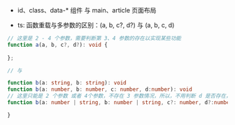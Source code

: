 * id、class、data-* 组件 与 main、article 页面布局

* ts: 函数重载与多参数的区别：(a, b, c?, d?) 与 (a, b, c, d)
```ts
// 这里是 2 - 4 个参数，需要判断第 3、4 参数的存在以实现某些功能
function a(a, b, c?, d?): void {
  
};

// 与

function b(a: string, b: string): void
function b(a: number, b: number, c: number, d:number): void
// 这里只能是 2 个参数 或者 4个参数，不存在 3 参数情况，所以，不用判断 d 是否存在，可以直接使用
function b(a: number | string, b: number | string, c?: number, d?:number): void {

}
```